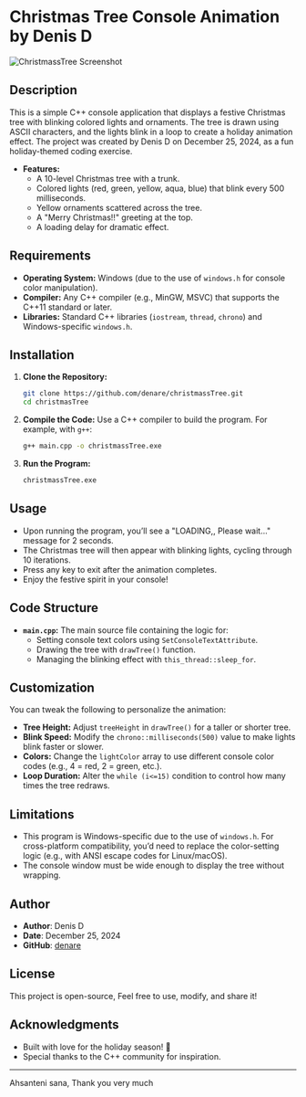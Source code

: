 # Christmas Tree Console Animation by Denis D

![ChristmassTree Screenshot](https://github.com/user-attachments/assets/bdc70cf4-02f4-4d4f-b1f9-357b1254367e)

## Description
This is a simple C++ console application that displays a festive Christmas tree with blinking colored lights and ornaments. The tree is drawn using ASCII characters, and the lights blink in a loop to create a holiday animation effect. The project was created by Denis D on December 25, 2024, as a fun holiday-themed coding exercise.

- **Features:**
  - A 10-level Christmas tree with a trunk.
  - Colored lights (red, green, yellow, aqua, blue) that blink every 500 milliseconds.
  - Yellow ornaments scattered across the tree.
  - A "Merry Christmas!!" greeting at the top.
  - A loading delay for dramatic effect.

## Requirements
- **Operating System:** Windows (due to the use of `windows.h` for console color manipulation).
- **Compiler:** Any C++ compiler (e.g., MinGW, MSVC) that supports the C++11 standard or later.
- **Libraries:** Standard C++ libraries (`iostream`, `thread`, `chrono`) and Windows-specific `windows.h`.

## Installation
1. **Clone the Repository:**
   ```bash
   git clone https://github.com/denare/christmassTree.git
   cd christmasTree
   ```

2. **Compile the Code:**
   Use a C++ compiler to build the program. For example, with `g++`:
   ```bash
   g++ main.cpp -o christmassTree.exe
   ```

3. **Run the Program:**
   ```bash
   christmassTree.exe
   ```

## Usage
- Upon running the program, you’ll see a "LOADING,, Please wait..." message for 2 seconds.
- The Christmas tree will then appear with blinking lights, cycling through 10 iterations.
- Press any key to exit after the animation completes.
- Enjoy the festive spirit in your console!

## Code Structure
- **`main.cpp`:** The main source file containing the logic for:
  - Setting console text colors using `SetConsoleTextAttribute`.
  - Drawing the tree with `drawTree()` function.
  - Managing the blinking effect with `this_thread::sleep_for`.

## Customization
You can tweak the following to personalize the animation:
- **Tree Height:** Adjust `treeHeight` in `drawTree()` for a taller or shorter tree.
- **Blink Speed:** Modify the `chrono::milliseconds(500)` value to make lights blink faster or slower.
- **Colors:** Change the `lightColor` array to use different console color codes (e.g., 4 = red, 2 = green, etc.).
- **Loop Duration:** Alter the `while (i<=15)` condition to control how many times the tree redraws.

## Limitations
- This program is Windows-specific due to the use of `windows.h`. For cross-platform compatibility, you’d need to replace the color-setting logic (e.g., with ANSI escape codes for Linux/macOS).
- The console window must be wide enough to display the tree without wrapping.

## Author
- **Author**: Denis D
- **Date**: December 25, 2024
- **GitHub**: [denare](https://github.com/denare)

## License
This project is open-source, Feel free to use, modify, and share it!

## Acknowledgments
- Built with love for the holiday season! 🎄
- Special thanks to the C++ community for inspiration.

---

Ahsanteni sana, Thank you very much
